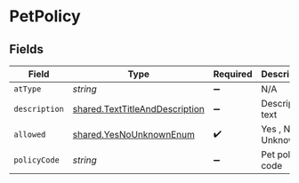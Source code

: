 # PetPolicy


## Fields

| Field                                                                                   | Type                                                                                    | Required                                                                                | Description                                                                             | Example                                                                                 |
| --------------------------------------------------------------------------------------- | --------------------------------------------------------------------------------------- | --------------------------------------------------------------------------------------- | --------------------------------------------------------------------------------------- | --------------------------------------------------------------------------------------- |
| `atType`                                                                                | *string*                                                                                | :heavy_minus_sign:                                                                      | N/A                                                                                     | PetPolicy                                                                               |
| `description`                                                                           | [shared.TextTitleAndDescription](../../../sdk/models/shared/texttitleanddescription.md) | :heavy_minus_sign:                                                                      | Descriptive text                                                                        |                                                                                         |
| `allowed`                                                                               | [shared.YesNoUnknownEnum](../../../sdk/models/shared/yesnounknownenum.md)               | :heavy_check_mark:                                                                      | Yes , No , Unknown                                                                      |                                                                                         |
| `policyCode`                                                                            | *string*                                                                                | :heavy_minus_sign:                                                                      | Pet policy code                                                                         |                                                                                         |